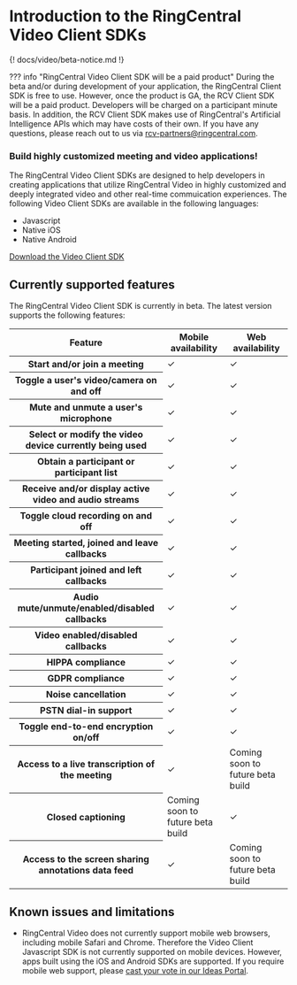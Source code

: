 # Introduction to the RingCentral Video Client SDKs

{! docs/video/beta-notice.md !}

??? info "RingCentral Video Client SDK will be a paid product"
    During the beta and/or during development of your application, the RingCentral Client SDK is free to use. However, once the product is GA, the RCV Client SDK will be a paid product. Developers will be charged on a participant minute basis. In addition, the RCV Client SDK makes use of RingCentral's Artificial Intelligence APIs which may have costs of their own. If you have any questions, please reach out to us via [rcv-partners@ringcentral.com](mailto:rcv-partners@ringcentral.com). 
	
<div class="jumbotron pt-1">
  <h3 class="h3 display-5">Build highly customized meeting and video applications!</h3>
  <p class="lead">The RingCentral Video Client SDKs are designed to help developers in creating applications that utilize RingCentral Video in highly customized and deeply integrated video and other real-time commuication experiences. The following Video Client SDKs are available in the following languages:</p>
  <ul>
  <li>Javascript</li>
  <li>Native iOS</li>
  <li>Native Android</li>
  </ul>
  <a href="./download/" class="btn btn-primary qs-link">Download the Video Client SDK</a>
</div>

## Currently supported features

The RingCentral Video Client SDK is currently in beta. The latest version supports the following features:

<div class="table">
  <table class="table table-striped text-successtable-border border-light">
    <thead class="border-light">
      <tr>
        <th scope="col">Feature</th>
        <th scope="col"><strong>Mobile availability</strong></th>
        <th scope="col"><strong>Web availability</strong></th>
      </tr>
    </thead>
    <tbody>
      <tr>
        <th scope="row">Start and/or join a meeting</th>
        <td class="text-success ps-5">✓</td>
        <td class="text-success ps-5">✓</td>
      </tr>
      <tr>
        <th scope="row">Toggle a user's video/camera on and off</th>
        <td class="text-success ps-5">✓</td>
        <td class="text-success ps-5">✓</td>
      </tr>
      <tr>
        <th scope="row">Mute and unmute a user's microphone</th>
        <td class="text-success ps-5">✓</td>
        <td class="text-success ps-5">✓</td>
      </tr>
      <tr>
        <th scope="row">Select or modify the video device currently being used</th>
        <td class="text-success ps-5">✓</td>
        <td class="text-success ps-5">✓</td>
      </tr>
      <tr>
        <th scope="row">Obtain a participant or participant list</th>
        <td class="text-success ps-5">✓</td>
        <td class="text-success ps-5">✓</td>
      </tr>
      <tr>
        <th scope="row">Receive and/or display active video and audio streams</th>
        <td class="text-success ps-5">✓</td>
        <td class="text-success ps-5">✓</td>
      </tr>
      <tr>
        <th scope="row">Toggle cloud recording on and off</th>
        <td class="text-success ps-5">✓</td>
        <td class="text-success ps-5">✓</td>
      </tr>
      <tr>
        <th scope="row">Meeting started, joined and leave callbacks</th>
        <td class="text-success ps-5">✓</td>
        <td class="text-success ps-5">✓</td>
      </tr>
      <tr>
        <th scope="row">Participant joined and left callbacks</th>
        <td class="text-success ps-5">✓</td>
        <td class="text-success ps-5">✓</td>
      </tr>
      <tr>
        <th scope="row">Audio mute/unmute/enabled/disabled callbacks</th>
        <td class="text-success ps-5">✓</td>
        <td class="text-success ps-5">✓</td>
      </tr>
      <tr>
        <th scope="row">Video enabled/disabled callbacks</th>
        <td class="text-success ps-5">✓</td>
        <td class="text-success ps-5">✓</td>
      </tr>
      <tr>
        <th scope="row">HIPPA compliance</th>
        <td class="text-success ps-5">✓</td>
        <td class="text-success ps-5">✓</td>
      </tr>
      <tr>
        <th scope="row">GDPR compliance</th>
        <td class="text-success ps-5">✓</td>
        <td class="text-success ps-5">✓</td>
      </tr>
      <tr>
        <th scope="row">Noise cancellation</th>
        <td class="text-success ps-5">✓</td>
        <td class="text-success ps-5">✓</td>
      </tr>
      <tr>
        <th scope="row">PSTN dial-in support</th>
        <td class="text-success ps-5">✓</td>
        <td class="text-success ps-5">✓</td>
      </tr>
      <tr>
        <th scope="row">Toggle end-to-end encryption on/off</th>
        <td class="text-success ps-5">✓</td>
        <td class="text-success ps-5">✓</td>
      </tr>
      <tr>
        <th scope="row">Access to a live transcription of the meeting</th>
        <td class="text-success ps-5">✓</td>
        <td>Coming soon to future beta build</td>
      </tr>
      <tr>
        <th scope="row">Closed captioning</th>
        <td>Coming soon to future beta build</td>
        <td class="text-success ps-5">✓</td>
      </tr>
      <tr>
        <th scope="row">Access to the screen sharing annotations data feed</th>
        <td class="text-success ps-5">✓</td>
        <td>Coming soon to future beta build</td>
      </tr>
    </tbody>
  </table>
</div>

## Known issues and limitations

* RingCentral Video does not currently support mobile web browsers, including mobile Safari and Chrome. Therefore the Video Client Javascript SDK is not currently supported on mobile devices. However, apps built using the iOS and Android SDKs are supported. If you require mobile web support, please [cast your vote in our Ideas Portal](https://ideas.ringcentral.com/ideas/CUSTCOM-I-402).

